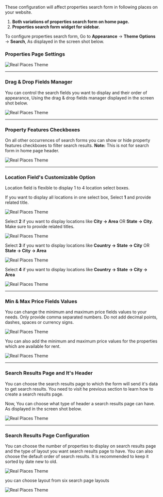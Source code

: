These configuration will affect properties search form in following  places on your website.

1. **Both variations of properties search form on home page.**
2. **Properties search form widget for sidebar.**

To configure properties search form, Go to <strong>Appearance</strong> &rarr; <strong>Theme Options</strong> &rarr; <strong>Search</strong>, As displayed in the screen shot below.
### Properties Page Settings

![Real Places Theme](images/search/2.png)

<hr/>

### Drag &amp; Drop Fields Manager
You can control the search fields you want to display and their order of appearance, Using the drag &amp; drop fields manager displayed in the screen shot below.

![Real Places Theme](images/search/4.png)

<hr/>

### Property Features Checkboxes
On all other occurrences of search forms you can show or hide property features checkboxes to filter search results.
<strong>Note:</strong> This is not for search form in home page header.

![Real Places Theme](images/search/5.png)

<hr/>

### Location Field's Customizable Option
Location field is flexible to display 1 to 4 location select boxes.

If you want to display all locations in one select box, Select <strong>1</strong> and provide related title.

![Real Places Theme](images/search/6.png)

Select <strong>2</strong> if you want to display locations like <strong>City &rarr; Area</strong> OR <strong>State &rarr; City</strong>. Make sure to provide related titles.

![Real Places Theme](images/search/7.png)

Select <strong>3</strong> if you want to display locations like <strong>Country &rarr; State &rarr; City</strong> OR <strong>State &rarr; City &rarr; Area</strong>

![Real Places Theme](images/search/8.png)

Select <strong>4</strong> if you want to display locations like <strong>Country &rarr; State &rarr; City &rarr; Area</strong>

![Real Places Theme](images/search/9.png)

<hr/>

### Min &amp; Max Price Fields Values
You can change the minimum and maximum price fields values to your needs.
Only provide comma separated numbers. Do not add decimal points, dashes, spaces or currency signs.

![Real Places Theme](images/search/10.png)

You can also add the minimum and maximum price values for the properties which are available for rent.

![Real Places Theme](images/search/10-1.png)

<hr/>

### Search Results Page and It's Header
You can choose the search results page to which the form will send it's data to get search results. You need to visit he previous section to learn how to create a search results page.

Now, You can choose what type of header a search results page can have. As displayed in the screen shot below.

![Real Places Theme](images/search/11.png)

<hr/>

### Search Results Page Configuration
You can choose the number of properties to display on search results page and the type of layout you want search results page to have. You can also choose the default order of search results. It is recommended to keep it sorted by date new to old.

![Real Places Theme](images/search/12.png)

you can choose layout from six search page layouts

![Real Places Theme](images/search/13.png)